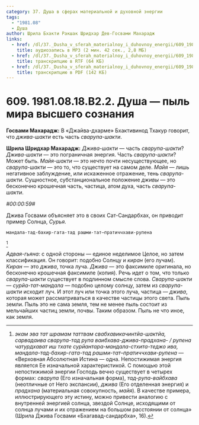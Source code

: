 ```yaml
---
category: 37. Душа в сферах материальной и духовной энергии
tags:
  - "1981.08"
  - Душа
author: Шрила Бхакти Ракшак Шридхар Дев-Госвами Махарадж
links:
  - href: /dl/37._Dusha_v_sferah_materialnoy_i_duhovnoy_energii/609_1981.08.18.B2.2_SridharMj_Dusha_pyl_mira_Vysshego_Soznanija.mp3
    title: аудиозапись в MP3 (2 мин. 42 сек., 2,8 МБ)
  - href: /dl/37._Dusha_v_sferah_materialnoy_i_duhovnoy_energii/609_1981.08.18.B2.2_SridharMj_Dusha_pyl_mira_Vysshego_Soznanija.rtf
    title: транскрипцию в RTF (64 КБ)
  - href: /dl/37._Dusha_v_sferah_materialnoy_i_duhovnoy_energii/609_1981.08.18.B2.2_SridharMj_Dusha_pyl_mira_Vysshego_Soznanija.pdf
    title: транскрипцию в PDF (142 КБ)
---
```


# 609. 1981.08.18.B2.2. Душа — пыль мира высшего сознания

**Госвами Махарадж:** В «Джайва-дхарме» Бхактивинод Тхакур говорит, что *джива-шакти* есть часть *сварупа-шакти*.

**Шрила Шридхар Махарадж:** *Джива-шакти* — часть *сварупа-шакти*? *Джива-шакти* — это пограничная энергия. Часть *сварупа-шакти*? Может быть. *Майя-шакти* — это нечто почти несуществующее, но *сварупа-шакти* — это то, что существует на самом деле. *Майя* — лишь негативное заблуждение, или искаженное отражение, тень *сварупа-шакти*. Сущностное, субстанциональное положение *дживы* — это бесконечно крошечная часть, частица, атом духа, часть *сварупа-шакти*.

*#00:00:59#*

Джива Госвами объясняет это в своих Сат-Сандарбхах, он приводит пример Солнца, *Сурья*.

    мандала-тад-бахир-гата-тад рашми-тат–пратиччхави-рупена
[^_ftn1]

*Адвая-гьяна*: с одной стороны — единое неделимое Целое, но затем классификация. Он говорит: подобно Солнцу и *киран* (его лучам). *Киран* — это *джива*, точка луча. *Джива* — это факсимиле оригинала, но бесконечно крошечная факсимиле (копия). Речь идет о том, что только *сварупа-шакти* существует в подлинном смысле слова. *Сварупа-шакти* — *сурйа-тат-мандала* — подобно целому солнцу, затем из *сварупа-шакти* исходит луч. И этот луч или точка этого луча, частица — *джива*, которая может рассматриваться в качестве частицы этого света. Пыль земли. Пыль это не сама земля, тем не менее пыль состоит из мельчайших частиц земли, почвы. Таким образом. Пыль не что иное, как земля.



[^_ftn1]: *экам эва тат шрамам таттвам свабхавикачинтйа-шактйа, сарвадаива сварупа-тад рупа ваибхава-джива-прадхана- / рупена чатурдхават иш тхате сурйантара-мандала-стхита-теджо ива, мандала-тад-бахир-гата-тад рашми-тат–пратиччхави-рупена* — «Верховная Абсолютная Истина — одна. Непостижимая энергия является Ее изначальной характеристикой. С помощью этой непостижимой энергии Господь вечно существует в четырех формах: *сварупа* (Его изначальная форма), *тад-рупа-вайбхава* (неотличные от Него экспансии), *джива* (Его отделенная энергия) и *прадхана* (материальная совокупность, *майя*). В качестве примера, иллюстрирующего эту истину, можно привести аналогию с внутренней энергией солнца, звездой Солнце, исходящими от солнца лучами и их отражением на большом расстоянии от солнца» (Шрила Джива Госвами «Бхагавад-сандарбха», 16).

